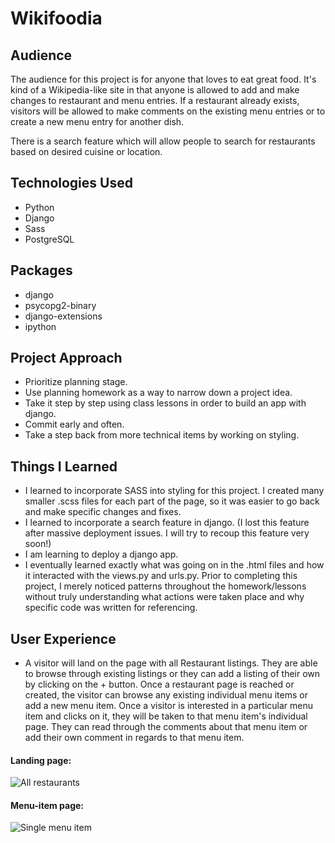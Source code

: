 # Wikifoodia

## Audience

The audience for this project is for anyone that loves to eat great food. It's kind of a Wikipedia-like site in that anyone is allowed to add and make changes to restaurant and menu entries. If a restaurant already exists, visitors will be allowed to make comments on the existing menu entries or to create a new menu entry for another dish.

There is a search feature which will allow people to search for restaurants based on desired cuisine or location.

## Technologies Used

-  Python
-  Django
-  Sass
-  PostgreSQL

## Packages

-  django
-  psycopg2-binary
-  django-extensions
-  ipython

## Project Approach

-  Prioritize planning stage.
-  Use planning homework as a way to narrow down a project idea.
-  Take it step by step using class lessons in order to build an app with django.
-  Commit early and often.
-  Take a step back from more technical items by working on styling.

## Things I Learned

-  I learned to incorporate SASS into styling for this project. I created many smaller .scss files for each part of the page, so it was easier to go back and make specific changes and fixes.
-  I learned to incorporate a search feature in django. (I lost this feature after massive deployment issues. I will try to recoup this feature very soon!)
-  I am learning to deploy a django app.
-  I eventually learned exactly what was going on in the .html files and how it interacted with the views.py and urls.py. Prior to completing this project, I merely noticed patterns throughout the homework/lessons without truly understanding what actions were taken place and why specific code was written for referencing.

## User Experience

-  A visitor will land on the page with all Restaurant listings. They are able to browse through existing listings or they can add a listing of their own by clicking on the + button. Once a restaurant page is reached or created, the visitor can browse any existing individual menu items or add a new menu item. Once a visitor is interested in a particular menu item and clicks on it, they will be taken to that menu item's individual page. They can read through the comments about that menu item or add their own comment in regards to that menu item.

#### Landing page:

![All restaurants](https://i.imgur.com/TLKYt2u.png)

#### Menu-item page:

![Single menu item](https://i.imgur.com/OgQeKNL.png)
